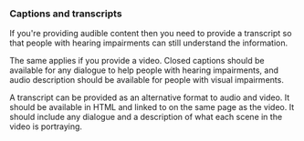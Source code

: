 ### Captions and transcripts

If you're providing audible content then you need to provide a transcript so that people with hearing impairments can still understand the information.

The same applies if you provide a video. Closed captions should be available for any dialogue to help people with hearing impairments, and audio description should be available for people with visual impairments.

A transcript can be provided as an alternative format to audio and video. It should be available in HTML and linked to on the same page as the video. It should include any dialogue and a description of what each scene in the video is portraying.
